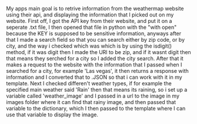 My apps main goal is to retrive information from the weathermap website using their api, and displaying the information that I picked out on my website.
First off, I got the API key from their website, and put it on a seperate .txt file, I then opened that file in python with the "with open" because the KEY is supposed to be sensitive information, anyways after that I made a search field so that you can search either by zip code, or by city, and the way i checked which was which is by using the isdigit() method, if it was digit then I made the URl to be zip, and if it wasnt digit then that means they serched for a city so I added the city search. After that it makes a request to the website with the information that I passed when I searched for a city, for example 'Las vegas', it then returns a response with information and I converted that to .JSON so that i can work with it in my template.
Next I checked differen't weather types, if for example the specified main weather said 'Rain' then that means its raining, so i set up a variable called 'weather_image' and I passed in a url to the image in my images folder where it can find that rainy image, and then passed that variable to the dictionary, which I then passed to the template where I can use that variable to display the image. 

